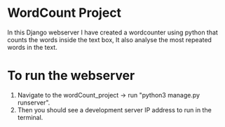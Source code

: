 # WordCount Project

In this Django webserver I have created a wordcounter using python that counts the words inside the text box, It also analyse the most repeated words in the text.

# To run the webserver
1. Navigate to the wordCount_project -> run "python3 manage.py runserver".
2. Then you should see a development server IP address to run in the terminal.
